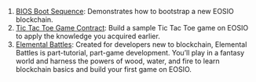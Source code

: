 1. [BIOS Boot Sequence](bios-boot-sequence.md): Demonstrates how to bootstrap a new EOSIO blockchain.
2. [Tic Tac Toe Game Contract](tic-tac-toe-game-contract.md): Build a sample Tic Tac Toe game on EOSIO to apply the knowledge you acquired earlier.
3. [Elemental Battles](https://battles.eos.io?utm_source=devportal): Created for developers new to blockchain, Elemental Battles is part-tutorial, part-game development. You’ll play in a fantasy world and harness the powers of wood, water, and fire to learn blockchain basics and build your first game on EOSIO.

